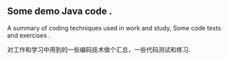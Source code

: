 ﻿## Some demo Java code .
A summary of coding techniques used in work and study, Some code tests and exercises . 
 
对工作和学习中用到的一些编码技术做个汇总，一些代码测试和练习.